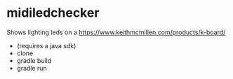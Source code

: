 # midiledchecker

Shows lighting leds on a https://www.keithmcmillen.com/products/k-board/

* (requires a java sdk)
* clone
* gradle build
* gradle run
